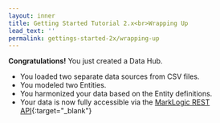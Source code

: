 ```yaml
---
layout: inner
title: Getting Started Tutorial 2.x<br>Wrapping Up
lead_text: ''
permalink: gettings-started-2x/wrapping-up
---
```


**Congratulations!** You just created a Data Hub.

- You loaded two separate data sources from CSV files.
- You modeled two Entities.
- You harmonized your data based on the Entity definitions.
- Your data is now fully accessible via the [MarkLogic REST API](https://docs.marklogic.com/REST/client){:target="_blank"}
